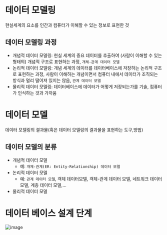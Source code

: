 # 데이터 모델링
현실세계의 요소를 인간과 컴퓨터가 이해할 수 있는 정보로 표현한 것

## 데이터 모델링 과정
- 개념적 데이터 모델링: 현실 세계의 중요 데이터를 추출하여 (사람이 이해할 수 있는 형태의) 개념적 구조로 표현하는 과정, `개체-관계 데이터 모델`
- 논리적 데이터 모델링: 개념 세계의 데이터를 데이터베이스에 저장하는 논리적 구조로 표현하는 과정, 사람이 이해하는 개념이면서 컴퓨터 내에서 데이터가 조직되는 방식과 멀리 떨어져 있지는 않음, `관계 데이터 모델`
- 물리적 데이터 모델링: 데이터베이스에 데이터가 어떻게 저장되는가를 기술, 컴퓨터가 인식하는 것과 가까움

# 데이터 모델
데이터 모델링의 결과물(혹은 데이터 모델링의 결과물을 표현하는 도구,방법)

## 데이터 모델의 분류
- 개념적 데이터 모델
  - 예: `개체-관계(ER: Entity-Relationship) 데이터 모델`
- 논리적 데이터 모델
  - 예: `관계 데이터 모델`, 객체 데이터모델, 객체-관계 데이터 모델, 네트워크 데이터 모델, 계층 데이터 모델,…
- 물리적 데이터 모델

# 데이터 베이스 설계 단계
![image](https://github.com/user-attachments/assets/276ae1f5-9959-4462-b93e-40d4c3fd584b)
